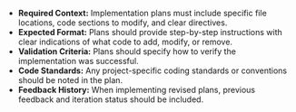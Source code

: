 - **Required Context:** Implementation plans must include specific file locations, code sections to modify, and clear directives.
- **Expected Format:** Plans should provide step-by-step instructions with clear indications of what code to add, modify, or remove.
- **Validation Criteria:** Plans should specify how to verify the implementation was successful.
- **Code Standards:** Any project-specific coding standards or conventions should be noted in the plan.
- **Feedback History:** When implementing revised plans, previous feedback and iteration status should be included. 